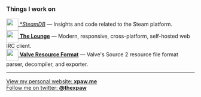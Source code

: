 ### Things I work on

[<img src="https://avatars2.githubusercontent.com/u/3866120?s=96&v=4" width="32" height="32" align="center"> **SteamDB*](https://github.com/SteamDatabase) — Insights and code related to the Steam platform.  
[<img src="https://avatars2.githubusercontent.com/u/14336958?s=96&v=4" width="32" height="32" align="center"> **The Lounge**](https://github.com/thelounge/thelounge) — Modern, responsive, cross-platform, self-hosted web IRC client.  
[<img src="https://avatars2.githubusercontent.com/t/3938687?s=96&v=4" width="32" height="32" align="center"> **Valve Resource Format**](https://github.com/SteamDatabase/ValveResourceFormat) — Valve's Source 2 resource file format parser, decompiler, and exporter.

---

[View my personal website: **xpaw.me**](https://xpaw.me/)  
[Follow me on twitter: **@thexpaw**](https://twitter.com/thexpaw)
